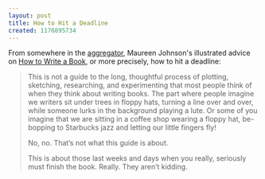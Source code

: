 ```yaml
---
layout: post
title: How to Hit a Deadline
created: 1176895734
---
```

From somewhere in the [aggregator](/aggregator/), Maureen Johnson's illustrated advice on [How to Write a Book](http://maureenjohnson.blogspot.com/2006/07/how-to-write-book.html), or more precisely, how to hit a deadline:

> This is not a guide to the long, thoughtful process of plotting, sketching, researching, and experimenting that most people think of when they think about writing books.  <!--break--> The part where people imagine we writers sit under trees in floppy hats, turning a line over and over, while someone lurks in the background playing a lute. Or some of you imagine that we are sitting in a coffee shop wearing a floppy hat, be-bopping to Starbucks jazz and letting our little fingers fly! 
> 
> No, no. That’s not what this guide is about.
> 
> This is about those last weeks and days when you really, seriously must finish the book. Really. They aren’t kidding.
